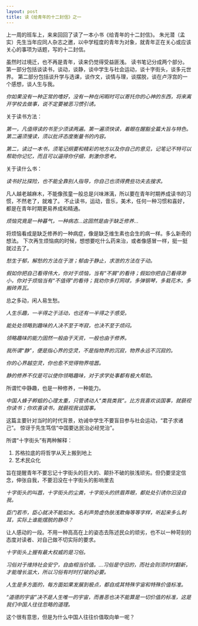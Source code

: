 ```yaml
---
layout: post
title: 读《给青年的十二封信》之一
---
```


上一周的班车上，来来回回了读了一本小书《给青年的十二封信》。
朱光潜（孟实）先生当年应同人杂志之邀，以中学程度的青年为对象，就青年正在关心或应该关心的事项为话题，写的十二封信。
<!--excerpt-->

虽然时过境迁，也不再是青年，读来仍觉得受益匪浅。
读书笔记分成两个部分。第一部分包括谈读书，谈动，谈静，谈中学生与社会运动，谈十字街头，谈多元世界。
第二部分包括谈升学与选课，谈作文，谈情与理，谈摆脱，谈在卢浮宫的一个感想，谈人生与我。


*你如果没有一种正常的嗜好，没有一种在闲暇时可以寄托你的心神的东西，将来离开学校去做事，说不定要被恶习惯引诱。*

关于读书方法：

*第一，凡值得读的书至少须读两遍。第一遍须快读，着眼在醒豁全篇大旨与特色。第二遍须慢读，须以批评态度衡量书的内容。*

*第二，读过一本书，须笔记纲要和精彩的地方以及你自己的意见，记笔记不特可以帮助你记忆，而且可以逼得你仔细，刺激你思考。*

关于读什么书：

*读书好比探险，也不能全靠别人指导，你自己也须得费些功夫去搜求。*

凡人越老越麻木，不能像孩童一般总是兴味淋漓，所以要在青年时期养成读书的习惯，不然老了，就难了。
不止读书，运动，音乐，美术，任何一种习惯和喜好，都是在青年时期更易养成和精通。

*烦恼究竟是一种暮气，一种病态...这固然是由于缺乏修养...*

将烦恼看成是缺乏修养的一种病症，像是缺乏维生素也会生的病一样。多么新奇的想法。
下次再生烦恼病的时候，想想要吃什么药来治，或者像感冒一样，挺一挺就过去了。

*愁生于郁，解愁的方法在于泄；郁由于静止，求泄的方法在于动。*

*假如你把自己看得伟大，你对于烦恼，当有“不屑”的看待；假如你把自己看得渺小，你对于烦恼当有“不值得”的看待；我劝你多打网球，多弹钢琴，多栽花木，多搬砖弄瓦。*

总之多动，闲人易生愁。

*人生乐趣，一半得之于活动，也还有一半得之于感受。*

*能处处领略到趣味的人决不至于岑寂，也决不至于烦闷。*

*领略趣味的能力固然一般由于天资，一般也由于修养。*

*我所谓“静”，便是指心界的空灵，不是指物界的沉寂，物界永远不沉寂的。*

*你的心界越空灵，你也愈不觉得物界喧嚣。*

*静的修养不仅是可以使你领略趣味，对于求学处事都有极大帮助。*

所谓忙中静趣，也是一种修养，一种能力。

*中国人蜂子孵蛆的心理太重，只管诱动人“类我类我”。比方我喜欢谈国事，就藐视你读书；你欢喜读书，就藐视我谈国事。*

这篇主要针对当时的时代背景，劝诫中学生不要盲目参与社会运动，“君子求诸己”。
惊讶于先生笃信“中国要达民治必经党治”。

所谓“十字街头”有两种解释：

1. 苏格拉底的将哲学从天上搬到地上
2. 艺术民众化

旨在提醒青年不要忘记十字街头的巨大的、颠扑不破的肤浅顽劣。但仍要坚定信念，伸张自我，不要汩没在十字街头的影响里去

*十字街头的叫嚣，十字街头的尘粪，十字街头的挤眉弄眼，都处处引诱你汩没自我。*

*臣门若市，臣心就决不能如水。名利声势虚伪肤浅欺侮等等字样，听起来多么刺耳，实际上谁能摆脱的静尽？*

让人感动的一段。不用一种高高在上的姿态去陈述民众的顽劣，也不以一种苛刻的态度对读者、对自己做不切实际的要求。

*十字街头上握有最大权威的是习俗。*

*习俗对于维持社会安宁，自由相当价值。...习俗是守旧的，而社会则须时时翻新，才能增长滋大，所以习俗有时时打破的必要。*

*人生是多方面的，每方面如果发展到极点，都自成其特殊宇宙和特殊价值标准。*

*“道德的宇宙”决不是人生唯一的宇宙，而善恶也决不能算是一切价值的标准，这是我们中国人往往忽略的道理。*

这个很有意思，但是为什么中国人往往价值取向单一呢？



